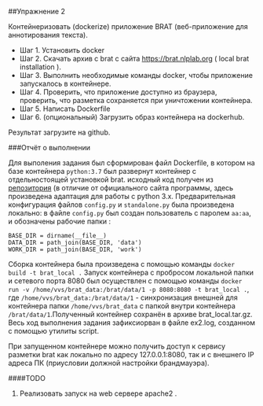 
##Упражнение 2


Контейнеризовать (dockerize) приложение BRAT (веб-приложение для аннотирования
текста).


- Шаг 1. Установить docker
- Шаг 2. Скачать архив с brat с сайта https://brat.nlplab.org ( local brat installation ).
- Шаг 3. Выполнить необходимые команды docker, чтобы приложение запускалось в контейнере.
- Шаг 4. Проверить, что приложение доступно из браузера, проверить, что разметка сохраняется при уничтожении контейнера.
- Шаг 5. Написать Dockerfile
- Шаг 6. (опциональный) Загрузить образ контейнера на dockerhub.


Результат загрузите на github.



###Отчёт о выполнении

Для выполения задания  был сформирован файл Dockerfile, в котором на базе контейнера `python:3.7` был развернут контейнер с отдельностоящей установкой brat. исходный код получен из [репозитория](https://github.com/nlplab/brat) (в отличие от официального сайта программы, здесь произведена адаптация для работы с python 3.х. Предварительная конфигурация файлов `config.py` и `standalone.py` была произведена локально: в файле `config.py` был создан пользователь с паролем `аа:аа`, и обозначены рабочие папки :

```
BASE_DIR = dirname(__file__)
DATA_DIR = path_join(BASE_DIR, 'data')
WORK_DIR = path_join(BASE_DIR, 'work')
```


Сборка контейнера была произведена с помощью команды `docker build -t brat_local .`
Запуск контейнера с пробросом локальной папки и сетевого порта 8080 был осуществлен с помощью команды `docker run -v /home/vvs/brat_data:/brat/data/1 -p 8080:8080 -t brat_local .`, где `/home/vvs/brat_data:/brat/data/1` - синхронизация внешней для контейнера папки   `/home/vvs/brat_data` с папкой внутри контейнера `/brat/data/1`.Полученный контейнер сохранён в архиве brat_local.tar.gz.
Весь ход выполнения задания зафиксиорван в файле ex2.log, созданном с помощью утилиты script.
		
		
При запущенном контейнере можно получить доступ к сервису разметки brat как локально по адресу 127.0.0.1:8080, так и с внешнего IP адреса ПК (приусловии должной настройки брандмауэра).



####TODO


1. Реализовать запуск на web сервере apache2 .
